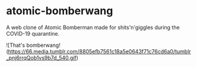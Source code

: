 # atomic-bomberwang
A web clone of Atomic Bomberman made for shits'n'giggles during the COVID-19 quarantine.

![That's bomberwang!(https://66.media.tumblr.com/8805efb7561c18a5e0643f71c76cd6a0/tumblr_pnj6rrqQob1vs9b7d_540.gif)
